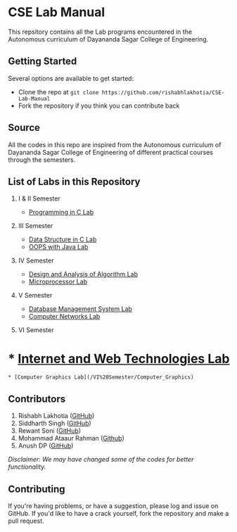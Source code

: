 # CSE Lab Manual
This repsitory contains all the Lab programs encountered in the Autonomous curriculum of Dayananda Sagar College of Engineering.

## Getting Started
Several options are available to get started:
* Clone the repo at `git clone https://github.com/rishabhlakhotia/CSE-Lab-Manual`
* Fork the repository if you think you can contribute back

## Source
All the codes in this repo are inspired from the Autonomous curriculum of Dayananda Sagar College of Engineering of different practical courses through the semesters.

## List of Labs in this Repository
1. I & II Semester
   * [Programming in C Lab](/I%20%26%20II%20Semester/Programming-in-C)

2. III Semester
   * [Data Structure in C Lab](/III%20Semester/Data-Structure-in-C)
   * [OOPS with Java Lab](/III%20Semester/OOPS-With-Java)

3. IV Semester
    * [Design and Analysis of Algorithm Lab](/IV%20Semester/ADA_Lab)
    * [Microprocessor Lab](/IV%20Semester/Microprocessor_Lab)

4. V Semester
    * [Database Management System Lab](/V%20Semester/Database-Management-System)
    * [Computer Networks Lab](/V%20Semester/Computer-Networks)

5. VI Semester
  #  * [Internet and Web Technologies Lab](/VI%20Semester/Database-Management-System)
    * [Computer Graphics Lab](/VI%20Semester/Computer_Graphics)


## Contributors
1. Rishabh Lakhotia ([GitHub](https://github.com/rishabhlakhotia))
2. Siddharth Singh ([GitHub](https://github.com/cddharthsingh))
3. Rewant Soni ([GitHub](https://github.com/rewantsoni))
4. Mohammad Ataaur Rahman ([Github](https://github.com/Ataago))
5. Anush DP ([GitHub](https://github.com/Anush-DP))

*Disclaimer: We may have changed some of the codes for better functionality.*

## Contributing
If you're having problems, or have a suggestion, please log and issue on GitHub. If you'd like to have a crack yourself, fork the repository and make a pull request.
